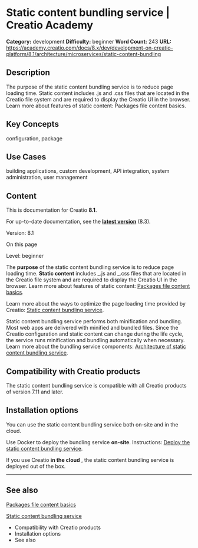 # Static content bundling service | Creatio Academy

**Category:** development **Difficulty:** beginner **Word Count:** 243 **URL:**
https://academy.creatio.com/docs/8.x/dev/development-on-creatio-platform/8.1/architecture/microservices/static-content-bundling

## Description

The purpose of the static content bundling service is to reduce page loading
time. Static content includes \.js and \.css files that are located in the
Creatio file system and are required to display the Creatio UI in the browser.
Learn more about features of static content: Packages file content basics.

## Key Concepts

configuration, package

## Use Cases

building applications, custom development, API integration, system
administration, user management

## Content

This is documentation for Creatio **8.1**.

For up-to-date documentation, see the
**[latest version](/docs/8.x/dev/development-on-creatio-platform/architecture/microservices/static-content-bundling)**
(8.3).

Version: 8.1

On this page

Level: beginner

The **purpose** of the static content bundling service is to reduce page loading
time. **Static content** includes _.js and _.css files that are located in the
Creatio file system and are required to display the Creatio UI in the browser.
Learn more about features of static content:
[Packages file content basics](https://academy.creatio.com/documents?ver=8.1&id=15126).

Learn more about the ways to optimize the page loading time provided by Creatio:
[Static content bundling service](https://academy.creatio.com/documents?ver=8.1&id=15802).

Static content bundling service performs both minification and bundling. Most
web apps are delivered with minified and bundled files. Since the Creatio
configuration and static content can change during the life cycle, the service
runs minification and bundling automatically when necessary. Learn more about
the bundling service components:
[Architecture of static content bundling service](https://academy.creatio.com/documents?ver=8.1&id=15802&anchor=title-15802-1).

## Compatibility with Creatio products​

The static content bundling service is compatible with all Creatio products of
version 7.11 and later.

## Installation options​

You can use the static content bundling service both on-site and in the cloud.

Use Docker to deploy the bundling service **on-site**. Instructions:
[Deploy the static content bundling service](https://academy.creatio.com/documents?ver=8.1&id=15802&anchor=title-2393-6).

If you use Creatio **in the cloud** , the static content bundling service is
deployed out of the box.

---

## See also​

[Packages file content basics](https://academy.creatio.com/documents?ver=8.1&id=15126)

[Static content bundling service](https://academy.creatio.com/documents?ver=8.1&id=15802)

- Compatibility with Creatio products
- Installation options
- See also

